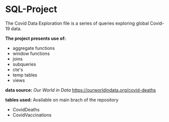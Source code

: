 # SQL-Project

The Covid Data Exploration file is a series of queries exploring global Covid-19 data.

**The project presents use of:**
- aggregate functions
- window functions
- joins
- subqueries
- cte's
- temp tables
- views

**data source:** 
*Our World in Data*
https://ourworldindata.org/covid-deaths

**tables used:**
Available on main brach of the repository
- CovidDeaths
- CovidVaccinations

